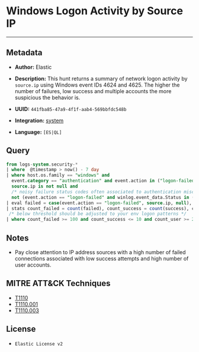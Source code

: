 # Windows Logon Activity by Source IP

---

## Metadata

- **Author:** Elastic
- **Description:** This hunt returns a summary of network logon activity by `source.ip` using Windows event IDs 4624 and 4625. The higher the number of failures, low success and multiple accounts the more suspicious the behavior is.

- **UUID:** `441fba85-47a9-4f1f-aab4-569bbfdc548b`
- **Integration:** [system](https://docs.elastic.co/integrations/system)
- **Language:** `[ES|QL]`

## Query

```sql
from logs-system.security-*
| where  @timestamp > now() - 7 day
| where host.os.family == "windows" and
  event.category == "authentication" and event.action in ("logon-failed", "logged-in") and winlog.logon.type == "Network" and
  source.ip is not null and
  /* noisy failure status codes often associated to authentication misconfiguration */
  not (event.action == "logon-failed" and winlog.event_data.Status in ("0xC000015B", "0XC000005E", "0XC0000133", "0XC0000192"))
| eval failed = case(event.action == "logon-failed", source.ip, null), success = case(event.action == "logged-in", source.ip, null)
| stats count_failed = count(failed), count_success = count(success), count_user = count_distinct(winlog.event_data.TargetUserName) by source.ip
 /* below threshold should be adjusted to your env logon patterns */
| where count_failed >= 100 and count_success <= 10 and count_user >= 20
```

## Notes

- Pay close attention to IP address sources with a high number of failed connections associated with low success attempts and high number of user accounts.
## MITRE ATT&CK Techniques

- [T1110](https://attack.mitre.org/techniques/T1110)
- [T1110.001](https://attack.mitre.org/techniques/T1110/001)
- [T1110.003](https://attack.mitre.org/techniques/T1110/003)

## License

- `Elastic License v2`

